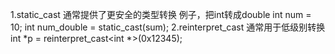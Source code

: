 1.static_cast
通常提供了更安全的类型转换
例子，把int转成double
int num = 10;
int num_double = static_cast<double>(sum);
2.reinterpret_cast
通常用于低级别转换
int *p = reinterpret_cast<int *>(0x12345);